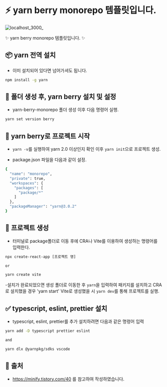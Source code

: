 # :zap: yarn berry monorepo 템플릿입니다.

![localhost_3000_](https://user-images.githubusercontent.com/95972251/204802950-d9d01e98-af80-424b-a2c3-aa7b0930d76b.png)

:sparkles: yarn berry monorepo 템플릿입니다. :sparkles:
## 📦 yarn 전역 설치 
- 이미 설치되어 있다면 넘어가셔도 됩니다.

```bash
npm install -g yarn
```

## :tada: 폴더 생성 후, yarn berry 설치 및 설정
- yarn-berry-monorepo 폴더 생성 이후 다음 명령어 실행.

```bash
yarn set version berry
```

## :rocket: yarn berry로 프로젝트 시작
- `yarn -v`를 실행하여 yarn 2.0 이상인지 확인 이후 `yarn init`으로 프로젝트 생성.

- package.json 파일을 다음과 같이 설정.
```bash
{
  "name": "monorepo",
  "private": true,
  "workspaces": {
    "packages": [
      "package/*"
    ]
  },
  "packageManager": "yarn@3.0.2"
}
```

## 📂 프로젝트 생성
- 터미널로 package폴더로 이동 후에 CRA나 Vite를 이용하여 생성하는 명령어를 입력한다.

```bash
npx create-react-app [프로젝트 명] 

or

yarn create vite
```

-설치가 완료되었으면 생성 폴더로 이동한 후 `yarn`을 입력하여 패키지를 설치하고 CRA로 설치했을 경우 'yarn start' Vite로 생성했을 시 `yarn dev`를 통해 프로젝트를 실행. 

## ✅ typescript, eslint, prettier 설치
- typescript, eslint, prettier를 추가 설치하려면 다음과 같은 명령어 입력
```bash
yarn add -D typescript prettier eslint

and

yarn dlx @yarnpkg/sdks vscode
```

## 📎 출처
- https://minify.tistory.com/40 를 참고하여 작성하였습니다.
